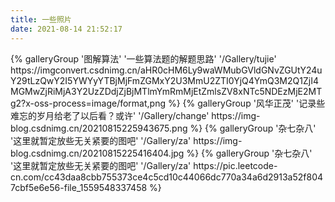 ```yaml
---
title: 一些照片
date: 2021-08-14 21:52:17
---
```


<div class="gallery-group-main">
{% galleryGroup '图解算法' '一些算法题的解题思路' '/Gallery/tujie' https://imgconvert.csdnimg.cn/aHR0cHM6Ly9waWMubGVldGNvZGUtY24uY29tLzQwY2I5YWYyYTBjMjFmZGMxY2U3MmU2ZTI0YjQ4YmQ3M2Q1ZjI4MGMwZjRiMjA3Y2UzZDdjZjBjMTlmYmRmMjEtZmlsZV8xNTc5NDEzMjE2MTg2?x-oss-process=image/format,png %}
{% galleryGroup '风华正茂' '记录些难忘的岁月给老了以后看？或许' '/Gallery/change' https://img-blog.csdnimg.cn/20210815225943675.png %}
{% galleryGroup '杂七杂八' '这里就暂定放些无关紧要的图吧' '/Gallery/za' https://img-blog.csdnimg.cn/20210815225416404.jpg %}
{% galleryGroup '杂七杂八' '这里就暂定放些无关紧要的图吧' '/Gallery/za' https://pic.leetcode-cn.com/cc43daa8cbb755373ce4c5cd10c44066dc770a34a6d2913a52f8047cbf5e6e56-file_1559548337458 %}
</div>
